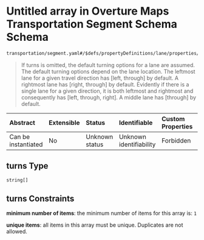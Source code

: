 # Untitled array in Overture Maps Transportation Segment Schema Schema

```txt
transportation/segment.yaml#/$defs/propertyDefinitions/lane/properties/turns
```



> If turns is omitted, the default turning options for a lane are assumed. The default turning options depend on the lane location. The leftmost lane for a given travel direction has \[left, through] by default. A rightmost lane has \[right, through] by default. Evidently if there is a single lane for a given direction, it is both leftmost and rightmost and consequently has \[left, through, right]. A middle lane has \[through] by default.

| Abstract            | Extensible | Status         | Identifiable            | Custom Properties | Additional Properties | Access Restrictions | Defined In                                                                                                      |
| :------------------ | :--------- | :------------- | :---------------------- | :---------------- | :-------------------- | :------------------ | :-------------------------------------------------------------------------------------------------------------- |
| Can be instantiated | No         | Unknown status | Unknown identifiability | Forbidden         | Allowed               | none                | [segment.yaml\*](../../../../../../../tmp/jsonschema/schema/transportation/segment.yaml "open original schema") |

## turns Type

`string[]`

## turns Constraints

**minimum number of items**: the minimum number of items for this array is: `1`

**unique items**: all items in this array must be unique. Duplicates are not allowed.
